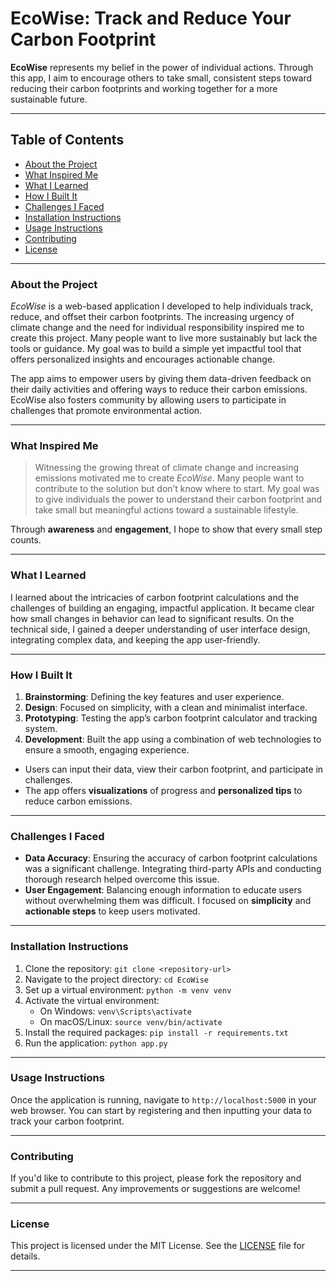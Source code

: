 # **EcoWise: Track and Reduce Your Carbon Footprint**

**EcoWise** represents my belief in the power of individual actions. Through this app, I aim to encourage others to take small, consistent steps toward reducing their carbon footprints and working together for a more sustainable future.


---

## Table of Contents
- [About the Project](#about-the-project)
- [What Inspired Me](#what-inspired-me)
- [What I Learned](#what-i-learned)
- [How I Built It](#how-i-built-it)
- [Challenges I Faced](#challenges-i-faced)
- [Installation Instructions](#installation-instructions)
- [Usage Instructions](#usage-instructions)
- [Contributing](#contributing)
- [License](#license)

---

### **About the Project**

*EcoWise* is a web-based application I developed to help individuals track, reduce, and offset their carbon footprints. The increasing urgency of climate change and the need for individual responsibility inspired me to create this project. Many people want to live more sustainably but lack the tools or guidance. My goal was to build a simple yet impactful tool that offers personalized insights and encourages actionable change.

The app aims to empower users by giving them data-driven feedback on their daily activities and offering ways to reduce their carbon emissions. EcoWise also fosters community by allowing users to participate in challenges that promote environmental action.

---

### **What Inspired Me**

> Witnessing the growing threat of climate change and increasing emissions motivated me to create *EcoWise*. Many people want to contribute to the solution but don’t know where to start. My goal was to give individuals the power to understand their carbon footprint and take small but meaningful actions toward a sustainable lifestyle.

Through **awareness** and **engagement**, I hope to show that every small step counts.

---

### **What I Learned**

I learned about the intricacies of carbon footprint calculations and the challenges of building an engaging, impactful application. It became clear how small changes in behavior can lead to significant results. On the technical side, I gained a deeper understanding of user interface design, integrating complex data, and keeping the app user-friendly.

---

### **How I Built It**

1. **Brainstorming**: Defining the key features and user experience.
2. **Design**: Focused on simplicity, with a clean and minimalist interface.
3. **Prototyping**: Testing the app’s carbon footprint calculator and tracking system.
4. **Development**: Built the app using a combination of web technologies to ensure a smooth, engaging experience.

- Users can input their data, view their carbon footprint, and participate in challenges.
- The app offers **visualizations** of progress and **personalized tips** to reduce carbon emissions.

---

### **Challenges I Faced**

- **Data Accuracy**: Ensuring the accuracy of carbon footprint calculations was a significant challenge. Integrating third-party APIs and conducting thorough research helped overcome this issue.
- **User Engagement**: Balancing enough information to educate users without overwhelming them was difficult. I focused on **simplicity** and **actionable steps** to keep users motivated.

---

### **Installation Instructions**

1. Clone the repository: `git clone <repository-url>`
2. Navigate to the project directory: `cd EcoWise`
3. Set up a virtual environment: `python -m venv venv`
4. Activate the virtual environment:
   - On Windows: `venv\Scripts\activate`
   - On macOS/Linux: `source venv/bin/activate`
5. Install the required packages: `pip install -r requirements.txt`
6. Run the application: `python app.py`

---

### **Usage Instructions**

Once the application is running, navigate to `http://localhost:5000` in your web browser. You can start by registering and then inputting your data to track your carbon footprint.

---

### **Contributing**

If you'd like to contribute to this project, please fork the repository and submit a pull request. Any improvements or suggestions are welcome!

---

### **License**

This project is licensed under the MIT License. See the [LICENSE](LICENSE) file for details.

---
